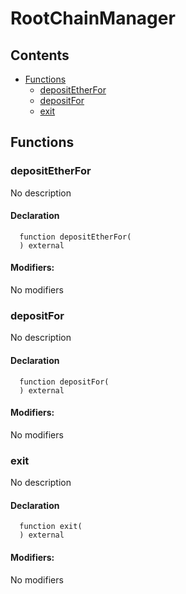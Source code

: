 # RootChainManager





## Contents
<!-- START doctoc generated TOC please keep comment here to allow auto update -->
<!-- DON'T EDIT THIS SECTION, INSTEAD RE-RUN doctoc TO UPDATE -->

- [Functions](#functions)
  - [depositEtherFor](#depositetherfor)
  - [depositFor](#depositfor)
  - [exit](#exit)

<!-- END doctoc generated TOC please keep comment here to allow auto update -->




## Functions

### depositEtherFor
No description


#### Declaration
```solidity
  function depositEtherFor(
  ) external
```

#### Modifiers:
No modifiers



### depositFor
No description


#### Declaration
```solidity
  function depositFor(
  ) external
```

#### Modifiers:
No modifiers



### exit
No description


#### Declaration
```solidity
  function exit(
  ) external
```

#### Modifiers:
No modifiers





